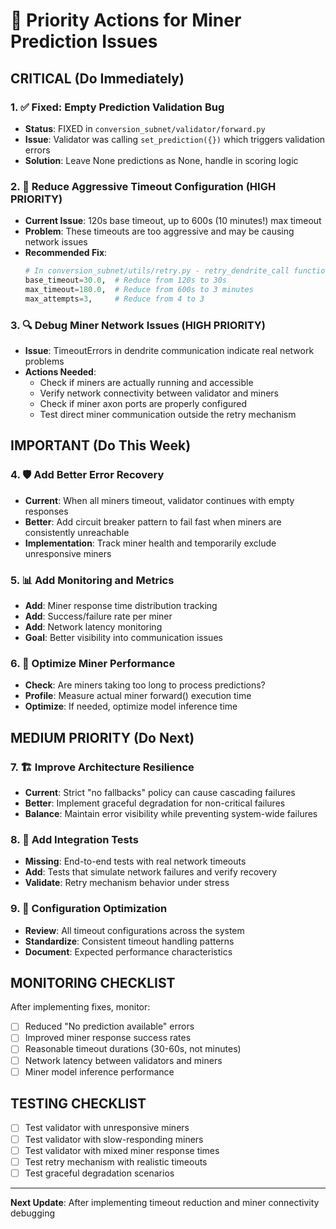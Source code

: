 # 🚨 Priority Actions for Miner Prediction Issues

## **CRITICAL (Do Immediately)**

### 1. ✅ Fixed: Empty Prediction Validation Bug  
- **Status**: FIXED in `conversion_subnet/validator/forward.py`
- **Issue**: Validator was calling `set_prediction({})` which triggers validation errors
- **Solution**: Leave None predictions as None, handle in scoring logic

### 2. 🔧 Reduce Aggressive Timeout Configuration (HIGH PRIORITY)
- **Current Issue**: 120s base timeout, up to 600s (10 minutes!) max timeout
- **Problem**: These timeouts are too aggressive and may be causing network issues
- **Recommended Fix**:
  ```python
  # In conversion_subnet/utils/retry.py - retry_dendrite_call function
  base_timeout=30.0,  # Reduce from 120s to 30s
  max_timeout=180.0,  # Reduce from 600s to 3 minutes
  max_attempts=3,     # Reduce from 4 to 3
  ```

### 3. 🔍 Debug Miner Network Issues (HIGH PRIORITY)
- **Issue**: TimeoutErrors in dendrite communication indicate real network problems
- **Actions Needed**:
  - Check if miners are actually running and accessible
  - Verify network connectivity between validator and miners
  - Check if miner axon ports are properly configured
  - Test direct miner communication outside the retry mechanism

## **IMPORTANT (Do This Week)**

### 4. 🛡️ Add Better Error Recovery
- **Current**: When all miners timeout, validator continues with empty responses
- **Better**: Add circuit breaker pattern to fail fast when miners are consistently unreachable
- **Implementation**: Track miner health and temporarily exclude unresponsive miners

### 5. 📊 Add Monitoring and Metrics
- **Add**: Miner response time distribution tracking
- **Add**: Success/failure rate per miner
- **Add**: Network latency monitoring
- **Goal**: Better visibility into communication issues

### 6. 🔧 Optimize Miner Performance
- **Check**: Are miners taking too long to process predictions?
- **Profile**: Measure actual miner forward() execution time
- **Optimize**: If needed, optimize model inference time

## **MEDIUM PRIORITY (Do Next)**

### 7. 🏗️ Improve Architecture Resilience  
- **Current**: Strict "no fallbacks" policy can cause cascading failures
- **Better**: Implement graceful degradation for non-critical failures
- **Balance**: Maintain error visibility while preventing system-wide failures

### 8. 🧪 Add Integration Tests
- **Missing**: End-to-end tests with real network timeouts
- **Add**: Tests that simulate network failures and verify recovery
- **Validate**: Retry mechanism behavior under stress

### 9. 📝 Configuration Optimization
- **Review**: All timeout configurations across the system
- **Standardize**: Consistent timeout handling patterns
- **Document**: Expected performance characteristics

## **MONITORING CHECKLIST**

After implementing fixes, monitor:
- [ ] Reduced "No prediction available" errors
- [ ] Improved miner response success rates  
- [ ] Reasonable timeout durations (30-60s, not minutes)
- [ ] Network latency between validators and miners
- [ ] Miner model inference performance

## **TESTING CHECKLIST**

- [ ] Test validator with unresponsive miners
- [ ] Test validator with slow-responding miners  
- [ ] Test validator with mixed miner response times
- [ ] Test retry mechanism with realistic timeouts
- [ ] Test graceful degradation scenarios

---
**Next Update**: After implementing timeout reduction and miner connectivity debugging 